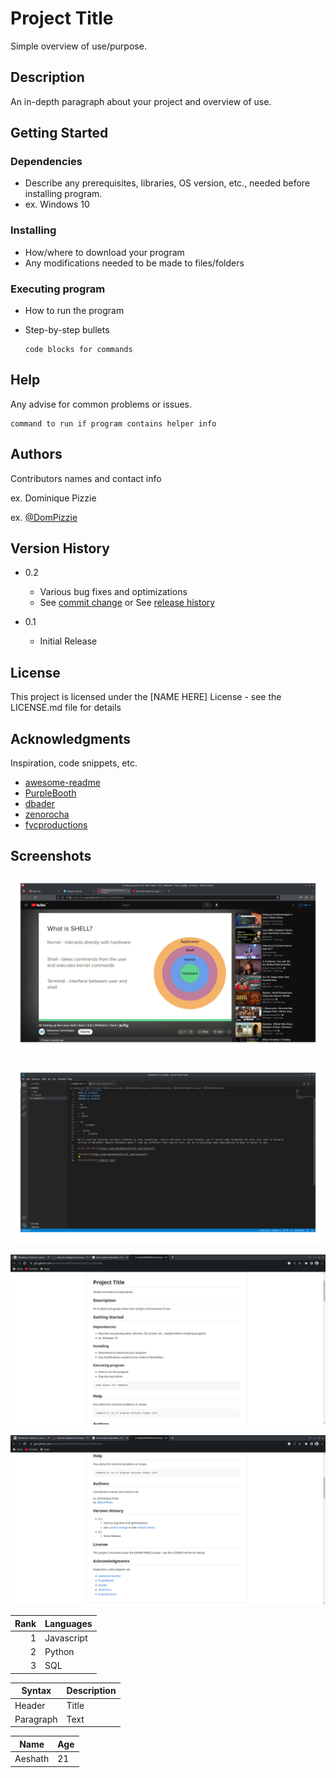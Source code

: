 # Project Title

Simple overview of use/purpose.

## Description

An in-depth paragraph about your project and overview of use.

## Getting Started

### Dependencies

* Describe any prerequisites, libraries, OS version, etc., needed before installing program.
* ex. Windows 10

### Installing

* How/where to download your program
* Any modifications needed to be made to files/folders

### Executing program

* How to run the program

* Step-by-step bullets

      code blocks for commands

## Help

Any advise for common problems or issues.

    command to run if program contains helper info

## Authors

Contributors names and contact info

ex. Dominique Pizzie

ex. [@DomPizzie](https://twitter.com/dompizzie)

## Version History

* 0.2

  * Various bug fixes and optimizations
  * See [commit change](https://gist.github.com/DomPizzie/7a5ff55ffa9081f2de27c315f5018afc) or See [release history](https://gist.github.com/DomPizzie/7a5ff55ffa9081f2de27c315f5018afc)

* 0.1

  * Initial Release

## License

This project is licensed under the [NAME HERE] License - see the LICENSE.md file for details

## Acknowledgments

 Inspiration, code snippets, etc.

* [awesome-readme](https://github.com/matiassingers/awesome-readme)
* [PurpleBooth](https://gist.github.com/PurpleBooth/109311bb0361f32d87a2)
* [dbader](https://github.com/dbader/readme-template)
* [zenorocha](https://gist.github.com/zenorocha/4526327)
* [fvcproductions](https://gist.github.com/fvcproductions/1bfc2d4aecb01a834b46)

## Screenshots

![screenshot1](./img/scr1.png)

![screenshot2](./img/scr2.png)

![screenshot3](./img/scr3.png)

![screenshot4](./img/scr4.png)

| Rank | Languages |
|-----:|-----------|
|     1| Javascript|
|     2| Python    |
|     3| SQL       |

| Syntax      | Description |
| ----------- | ----------- |
| Header      | Title       |
| Paragraph   | Text        |

| Name | Age |
|---- | -----|
|Aeshath| 21|

<!-- | Rank | THING-TO-RANK |
|-----:|---------------|
|     1|               |
|     2|               |
|     3|               |

| First Header  | Second Header |
| ------------- | ------------- |
| Content Cell  | Content Cell  |
| Content Cell  | Content Cell  |

| Command | Description |
| --- | --- |
| git status | List all new or modified files |
| git diff | Show file differences that haven't been staged |

| Name     | Character |
| ---      | ---       |
| Backtick | `         |
| Pipe     | \|        |

| Left-aligned | Center-aligned | Right-aligned |
| :---         |     :---:      |          ---: |
| git status   | git status     | git status    |
| git diff     | git diff       | git diff      | -->
